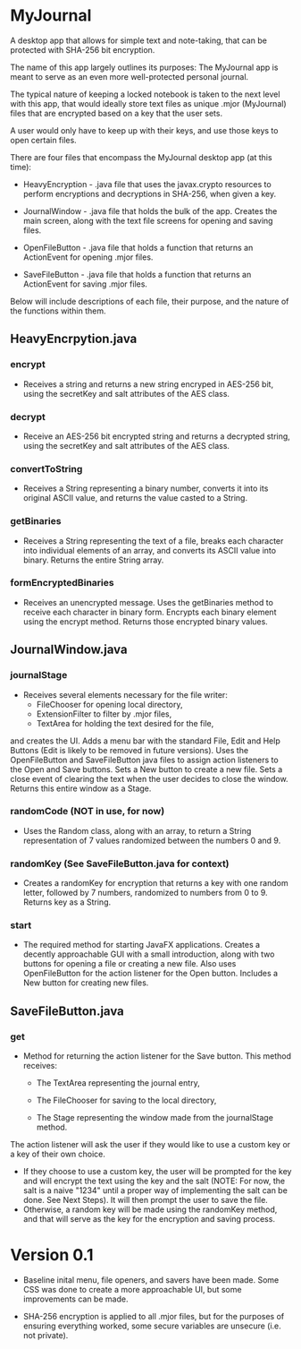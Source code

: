 # MyJournal
A desktop app that allows for simple text and note-taking, that can be protected with SHA-256 bit encryption.

The name of this app largely outlines its purposes: The MyJournal app is meant to serve as an even more well-protected personal journal.

The typical nature of keeping a locked notebook is taken to the next level with this app, that would ideally store text files as unique .mjor (MyJournal) files that are encrypted based on a key that the user sets.

A user would only have to keep up with their keys, and use those keys to open certain files.

There are four files that encompass the MyJournal desktop app (at this time):

* HeavyEncryption - .java file that uses the javax.crypto resources to perform encryptions and decryptions in SHA-256, when given a key.

* JournalWindow - .java file that holds the bulk of the app. Creates the main screen, along with the text file screens for opening and saving files.

* OpenFileButton - .java file that holds a function that returns an ActionEvent for opening .mjor files.

* SaveFileButton - .java file that holds a function that returns an ActionEvent for saving .mjor files.

Below will include descriptions of each file, their purpose, and the nature of the functions within them.

## HeavyEncrpytion.java

### encrypt

 * Receives a string and returns a new string encryped in AES-256 bit, using the secretKey and salt attributes of the AES class.
 
### decrypt

 * Receive an AES-256 bit encrypted string and returns a decrypted string, using the secretKey and salt attributes of the AES class.
 
### convertToString

 * Receives a String representing a binary number, converts it into its original ASCII value, and returns the value casted to a String.
 
### getBinaries

 * Receives a String representing the text of a file, breaks each character into individual elements of an array, and converts its ASCII value into binary. Returns the entire String array.
 
### formEncryptedBinaries

 * Receives an unencrypted message. Uses the getBinaries method to receive each character in binary form. Encrypts each binary element using the encrypt method. Returns those encrypted binary values.

## JournalWindow.java

### journalStage

 * Receives several elements necessary for the file writer: 
   * FileChooser for opening local directory, 
   * ExtensionFilter to filter by .mjor files, 
   * TextArea for holding the text desired for the file, 

and creates the UI. Adds a menu bar with the standard File, Edit and Help Buttons (Edit is likely to be removed in future versions). Uses the OpenFileButton and SaveFileButton java files to assign action listeners to the Open and Save buttons. Sets a New button to create a new file. Sets a close event of clearing the text when the user decides to close the window. Returns this entire window as a Stage.
 
### randomCode (NOT in use, for now)

 * Uses the Random class, along with an array, to return a String representation of 7 values randomized between the numbers 0 and 9.
 
### randomKey (See SaveFileButton.java for context)

 * Creates a randomKey for encryption that returns a key with one random letter, followed by 7 numbers, randomized to numbers from 0 to 9. Returns key as a String.
 
### start

 * The required method for starting JavaFX applications. Creates a decently approachable GUI with a small introduction, along with two buttons for opening a file or creating a new file. Also uses OpenFileButton for the action listener for the Open button. Includes a New button for creating new files.
 
## SaveFileButton.java

### get

 * Method for returning the action listener for the Save button. This method receives:
 
   * The TextArea representing the journal entry,
   
   * The FileChooser for saving to the local directory,
   
   * The Stage representing the window made from the journalStage method.
   
  The action listener will ask the user if they would like to use a custom key or a key of their own choice.
  
   * If they choose to use a custom key, the user will be prompted for the key and will encrypt the text using the key and the salt (NOTE: For now, the salt is a naive "1234" until a proper way of implementing the salt can be done. See Next Steps). It will then prompt the user to save the file.
   * Otherwise, a random key will be made using the randomKey method, and that will serve as the key for the encryption and saving process.

# Version 0.1
 
 * Baseline inital menu, file openers, and savers have been made. Some CSS was done to create a more approachable UI, but some improvements can be made.
 
 * SHA-256 encryption is applied to all .mjor files, but for the purposes of ensuring everything worked, some secure variables are unsecure (i.e. not private).
 
